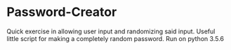 # Password-Creator
Quick exercise in allowing user input and randomizing said input. 
Useful little script for making a completely random password.
Run on python 3.5.6
